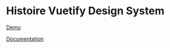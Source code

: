 # Histoire Vuetify Design System

[Demo]()

[Documentation](https://boredlunatic.github.io/histoire-vuetify-design-system/)